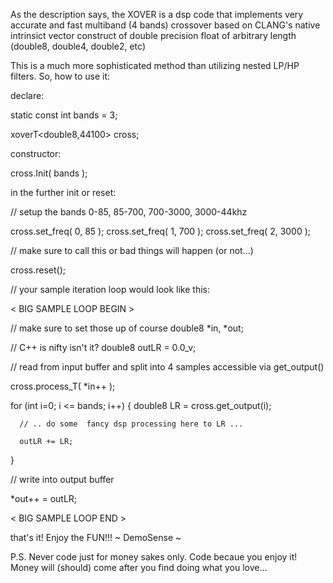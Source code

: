 As the description says, the XOVER is a dsp code that implements 
very accurate and fast multiband (4 bands) crossover based on 
CLANG's native intrinsict vector construct of double precision float
of arbitrary length (double8, double4, double2, etc)

This is a much more sophisticated method than utilizing nested LP/HP filters.
So, how to use it:

declare:

static const int bands = 3;

xoverT<double8,44100> cross;

constructor:

cross.Init( bands );
 
in the further init or reset:

// setup the bands 0-85, 85-700, 700-3000, 3000-44khz

cross.set_freq( 0, 85 );
cross.set_freq( 1, 700 );
cross.set_freq( 2, 3000 );

// make sure to call this or bad things will happen (or not...)

cross.reset();

// your sample iteration loop would look like this:

< BIG SAMPLE LOOP BEGIN >

// make sure to set those up of course
double8 *in, *out; 

// C++ is nifty isn't it?
double8 outLR = 0.0_v;

// read from input buffer and split into 4 samples accessible via get_output()

cross.process_T( *in++ );

for (int i=0; i <= bands; i++)
{
      double8 LR = cross.get_output(i);
      
      // .. do some  fancy dsp processing here to LR ... 
      
      outLR += LR;
}

// write into output buffer

*out++ = outLR;

< BIG SAMPLE LOOP END >

that's it!  Enjoy the FUN!!!
~ DemoSense ~

P.S. Never code just for money sakes only. Code becaue you enjoy it!  
Money will (should) come after you find doing what you love...



